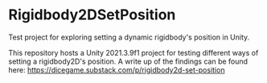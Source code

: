 # Rigidbody2DSetPosition
Test project for exploring setting a dynamic rigidbody's position in Unity. 

This repository hosts a Unity 2021.3.9f1 project for testing different ways of setting a rigidbody2D's position. 
A write up of the findings can be found here: 
https://dicegame.substack.com/p/rigidbody2d-set-position
